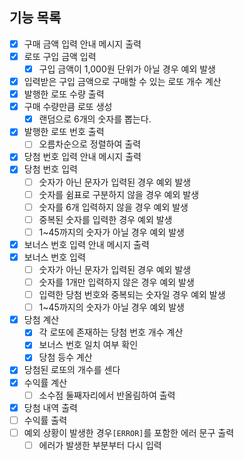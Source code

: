 ## 기능 목록

- [x] 구매 금액 입력 안내 메시지 출력
- [x] 로또 구입 금액 입력
    -[x] 구입 금액이 1,000원 단위가 아닐 경우 예외 발생
-[x] 입력받은 구입 금액으로 구매할 수 있는 로또 개수 계산
-[x] 발행한 로또 수량 출력
-[x] 구매 수량만큼 로또 생성
    -[x] 랜덤으로 6개의 숫자를 뽑는다.
-[x] 발행한 로또 번호 출력
    -[ ] 오름차순으로 정렬하여 출력
- [x] 당첨 번호 입력 안내 메시지 출력
- [x] 당첨 번호 입력
    -[ ] 숫자가 아닌 문자가 입력된 경우 예외 발생
    -[ ] 숫자를 쉼표로 구분하지 않을 경우 예외 발생
    -[ ] 숫자를 6개 입력하지 않을 경우 예외 발생
    -[ ] 중복된 숫자를 입력한 경우 예외 발생
    -[ ] 1~45까지의 숫자가 아닐 경우 예외 발생
- [x] 보너스 번호 입력 안내 메시지 출력
- [x] 보너스 번호 입력
    -[ ] 숫자가 아닌 문자가 입력된 경우 예외 발생
    -[ ] 숫자를 1개만 입력하지 않은 경우 예외 발생
    -[ ] 입력한 당첨 번호와 중복되는 숫자일 경우 예외 발생
    -[ ] 1~45까지의 숫자가 아닐 경우 예외 발생
- [x] 당첨 계산
  - [x] 각 로또에 존재하는 당첨 번호 개수 계산
  - [x] 보너스 번호 일치 여부 확인
  - [x] 당첨 등수 계산
- [x] 당첨된 로또의 개수를 센다
- [x] 수익률 계산
    -[ ] 소수점 둘째자리에서 반올림하여 출력
- [x] 당첨 내역 출력
- [ ] 수익률 출력
- [ ] 예외 상황이 발생한 경우`[ERROR]`를 포함한 에러 문구 출력
    -[ ] 에러가 발생한 부분부터 다시 입력